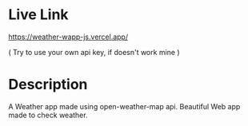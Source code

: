 # Live Link 

https://weather-wapp-js.vercel.app/

( Try to use your own api key, if doesn't work mine ) 

# Description 

A Weather app made using open-weather-map api. Beautiful Web app made to check weather.
